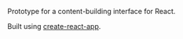 Prototype for a content-building interface for React.

Built using [create-react-app](https://github.com/facebookincubator/create-react-app).
